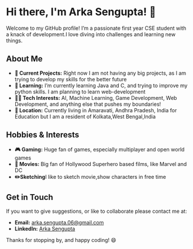 # Hi there, I'm Arka Sengupta! 👋

Welcome to my GitHub profile! I’m a passionate first year CSE student with a knack of development.I love diving into challenges and learning new things.

## About Me

- **🔭 Current Projects:** Right now I am not having any big projects, as I am trying to develop my skills for the better future
- **🌱 Learning:** I’m currently learning Java and C, and trying to improve my python skills. I am planning to learn web-development 
- **👨‍💻 Tech Interests:** AI, Machine Learning, Game Development, Web Development, and anything else that pushes my boundaries!
- **📍 Location:** Currently living in Amaravati, Andhra Pradesh, India for Education but I am a resident of Kolkata,West Bengal,India

## Hobbies & Interests

- **🎮 Gaming:** Huge fan of games, especially multiplayer and open world games
- **🎥 Movies:** Big fan of Hollywood Superhero based films, like Marvel and DC
- **✏️Sketching**I like to sketch movie,show characters in free time

## Get in Touch

If you want to give suggestions, or like to collaborate please contact me at:

- **Email:** arka.sengupta.06@gmail.com
- **LinkedIn:** [Arka Sengupta](www.linkedin.com/in/arka-sengupta-02211b320)

Thanks for stopping by, and happy coding! 😄
